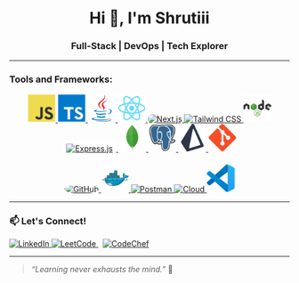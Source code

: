 <h1 align="center">Hi 👋, I'm Shrutiii</h1>
<h3 align="center">Full-Stack | DevOps | Tech Explorer</h3>

---

### Tools and Frameworks:
<p align="center">
  <!-- JavaScript -->
  <a href="https://developer.mozilla.org/en-US/docs/Web/JavaScript" target="_blank">
    <img src="https://raw.githubusercontent.com/devicons/devicon/master/icons/javascript/javascript-original.svg" width="50" title="JavaScript"/>
  </a>
  <!-- TypeScript -->
  <a href="https://www.typescriptlang.org/docs/" target="_blank">
    <img src="https://raw.githubusercontent.com/devicons/devicon/master/icons/typescript/typescript-original.svg" width="50" title="TypeScript"/>
  </a>
   <!-- Java -->
  <a href="https://docs.oracle.com/en/java/" target="_blank">
    <img src="https://raw.githubusercontent.com/devicons/devicon/master/icons/java/java-original.svg"
         alt="Java"
         width="50"
         title="Java" />
  </a>
  <!-- React -->
  <a href="https://react.dev/" target="_blank">
    <img src="https://raw.githubusercontent.com/devicons/devicon/master/icons/react/react-original.svg" width="50" title="React"/>
  </a>
  <!-- Next.js -->
  <a href="https://nextjs.org/docs" target="_blank">
    <img src="https://assets.vercel.com/image/upload/v1662130559/nextjs/Icon_dark_background.png" 
         alt="Next.js" 
         width="60" 
         title="Next.js" 
         style="border-radius: 8px;" />
  </a>
  <!-- Tailwind CSS -->
  <a href="https://tailwindcss.com/docs" target="_blank">
    <img src="https://www.vectorlogo.zone/logos/tailwindcss/tailwindcss-icon.svg" 
         alt="Tailwind CSS" 
         width="60" 
         title="Tailwind CSS" />
  </a>
  <!-- Node.js -->
  <a href="https://nodejs.org/en/docs" target="_blank">
    <img src="https://raw.githubusercontent.com/devicons/devicon/master/icons/nodejs/nodejs-original-wordmark.svg"
         alt="Node.js"
         width="50"
         title="Node.js" />
  </a>
  <!-- Express.js -->
 <a href="https://expressjs.com/" target="_blank">
    <img src="https://upload.wikimedia.org/wikipedia/commons/6/64/Expressjs.png"
         alt="Express.js"
         width="100"
         title="Express.js"
         style="background-color: white; padding: 6px; border-radius: 6px;" />
  </a>
  <!-- MongoDB -->
  <a href="https://www.mongodb.com/docs/" target="_blank">
    <img src="https://raw.githubusercontent.com/devicons/devicon/master/icons/mongodb/mongodb-original.svg" width="50" title="MongoDB"/>
  </a>
  <!-- PostgreSQL -->
  <a href="https://www.postgresql.org/docs/" target="_blank">
    <img src="https://raw.githubusercontent.com/devicons/devicon/master/icons/postgresql/postgresql-original.svg" width="50" title="PostgreSQL"/>
  </a>
  <!-- Prisma -->
  <a href="https://www.prisma.io/docs" target="_blank">
    <img src="https://raw.githubusercontent.com/devicons/devicon/master/icons/prisma/prisma-original.svg" width="50" title="Prisma"/>
  </a>
  <!-- Git -->
  <a href="https://git-scm.com/doc" target="_blank">
    <img src="https://raw.githubusercontent.com/devicons/devicon/master/icons/git/git-original.svg" width="50" title="Git"/>
  </a>
</p>
<p align="center">
  <!-- GitHub -->
   <a href="https://github.com/" target="_blank">
    <img src="https://github.githubassets.com/images/modules/logos_page/GitHub-Mark.png" 
         alt="GitHub" 
         width="60" 
         title="GitHub" 
         style="border-radius: 50%;" />
  </a>
   <!-- Docker -->
  <a href="https://www.docker.com/docs/" target="_blank">
    <img src="https://raw.githubusercontent.com/devicons/devicon/master/icons/docker/docker-original.svg"
         alt="Docker"
         width="50"
         title="Docker" />
  </a>
  <!-- Postman -->
  <a href="https://www.postman.com/" target="_blank">
    <img src="https://www.vectorlogo.zone/logos/getpostman/getpostman-icon.svg"
         alt="Postman"
         width="50"
         title="Postman" />
  </a>
  <!-- Cloud (generic cloud icon - can replace with AWS/GCP later) -->
  <a href="https://cloud.google.com/" target="_blank">
    <img src="https://www.vectorlogo.zone/logos/google_cloud/google_cloud-icon.svg"
         alt="Cloud"
         width="50"
         title="Google Cloud" />
  </a>
  <!-- VS Code -->
  <a href="https://code.visualstudio.com/docs" target="_blank">
    <img src="https://raw.githubusercontent.com/devicons/devicon/master/icons/vscode/vscode-original.svg"
         alt="VS Code"
         width="50"
         title="VS Code" />
  </a>
</p>


---


### 📫 Let's Connect!
<!-- LinkedIn -->
  <a href="https://www.linkedin.com/in/YOUR_USERNAME/" target="_blank">
    <img src="https://skillicons.dev/icons?i=linkedin&theme=light" 
         width="50" 
         title="LinkedIn" />
  </a>

  <!-- LeetCode -->
  <a href="https://leetcode.com/YOUR_USERNAME/" target="_blank">
    <img src="https://raw.githubusercontent.com/rahuldkjain/github-profile-readme-generator/master/src/images/icons/Social/leet-code.svg" 
         alt="LeetCode" 
         width="50" 
         title="LeetCode" />
  </a>

 <!-- CodeChef -->
  <a href="https://www.codechef.com/users/YOUR_USERNAME" target="_blank">
    <img src="https://upload.wikimedia.org/wikipedia/commons/f/f7/CodeChef_Logo.svg" width="60" title="CodeChef" style="margin-left:8px;"/>
  </a>

---

> *“Learning never exhausts the mind.”* 🚀


